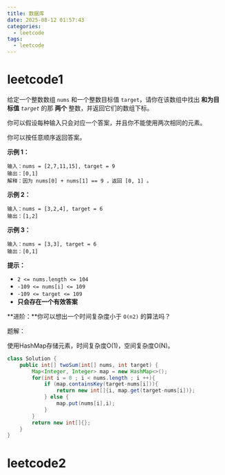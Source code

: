 ```yaml
---
title: 数据库
date: 2025-08-12 01:57:43
categories:
  - leetcode
tags:
  - leetcode
---
```

# leetcode1

给定一个整数数组 `nums` 和一个整数目标值 `target`，请你在该数组中找出 **和为目标值** *`target`* 的那 **两个** 整数，并返回它们的数组下标。

你可以假设每种输入只会对应一个答案，并且你不能使用两次相同的元素。

你可以按任意顺序返回答案。

 

**示例 1：**

```
输入：nums = [2,7,11,15], target = 9
输出：[0,1]
解释：因为 nums[0] + nums[1] == 9 ，返回 [0, 1] 。
```

**示例 2：**

```
输入：nums = [3,2,4], target = 6
输出：[1,2]
```

**示例 3：**

```
输入：nums = [3,3], target = 6
输出：[0,1]
```

 

**提示：**

- `2 <= nums.length <= 104`
- `-109 <= nums[i] <= 109`
- `-109 <= target <= 109`
- **只会存在一个有效答案**

 

**进阶：**你可以想出一个时间复杂度小于 `O(n2)` 的算法吗？

题解：

使用HashMap存储元素，时间复杂度O(1)，空间复杂度O(N)。

```java
class Solution {
    public int[] twoSum(int[] nums, int target) {
        Map<Integer, Integer> map = new HashMap<>();
        for(int i = 0 ; i < nums.length ; i ++){
            if (map.containsKey(target-nums[i])){
                return new int[]{i, map.get(target-nums[i])};
            } else {
                map.put(nums[i],i);
            }
        }
        return new int[]{};
    }
}
```



# leetcode2
